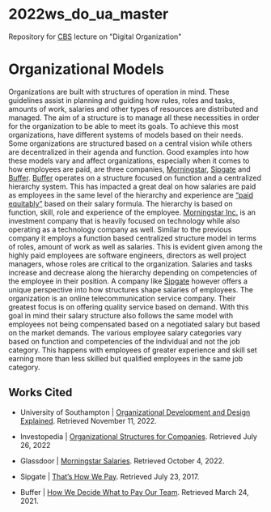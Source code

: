 # 2022ws_do_ua_master

Repository for [CBS](https://cbs.de) lecture on "Digital Organization"

# Organizational Models

Organizations are built with structures of operation in mind. These guidelines assist in planning and guiding how rules, roles and tasks, amounts of work, salaries and other types of resources are distributed and managed. The aim of a structure is to manage all these necessities in order for the organization to be able to meet its goals.
To achieve this most organizations, have different systems of models based on their needs. Some organizations are structured based on a central vision while others are decentralized in their agenda and function. 
Good examples into how these models vary and affect organizations, especially when it comes to how employees are paid, are three companies, [Morningstar](https://www.morningstar.com/), [Sipgate](https://www.sipgate.co.uk/features) and [Buffer](https://buffer.com/).
[Buffer](https://buffer.com/salaries) operates on a structure focused on function and a centralized hierarchy system. This has impacted a great deal on how salaries are paid as employees in the same level of the hierarchy and experience are [“paid equitably”](https://buffer.com/resources/compensation-philosophy/#:~:text=experience%20level%20are-,paid%20equitably,-.) based on their salary formula. The hierarchy is based on function, skill, role and experience of the employee.
[Morningstar Inc.](https://www.payscale.com/research/IN/Employer=Morningstar%2C_Inc./Salary#:~:text=FAQs%20About%20Morningstar%2C%20Inc.) is an investment company that is heavily focused on technology while also operating as a technology company as well. Similar to the previous company it employs a function based centralized structure model in terms of roles, amount of work as well as salaries. This is evident given among the highly paid employees are software engineers, directors as well project managers, whose roles are critical to the organization. Salaries and tasks increase and decrease along the hierarchy depending on competencies of the employee in their position.
A company like [Sipgate](https://sipgate.medium.com/so-zahlen-wir-6251ec42205a) however offers a unique perspective into how structures shape salaries of employees. The organization is an online telecommunication service company. Their greatest focus is on offering quality service based on demand. With this goal in mind their salary structure also follows the same model with employees not being compensated based on a negotiated salary but based on the market demands. The various employee salary categories vary based on function and competencies of the individual and not the job category. This happens with employees of greater experience and skill set earning more than less skilled but qualified employees in the same job category.


## Works Cited

- University of Southampton | [Organizational Development and Design Explained](https://www.southampton.ac.uk/hr/services/od-explained/index.page). Retrieved November 11, 2022.

- Investopedia | [Organizational Structures for Companies](https://www.investopedia.com/terms/o/organizational-structure.asp). Retrieved July 26, 2022

- Glassdoor | [Morningstar Salaries](https://www.glassdoor.com/Salary/Morningstar-Salaries-E3299.htm). Retrieved October 4, 2022.

- Sipgate | [That’s How We Pay](https://sipgate.medium.com/so-zahlen-wir-6251ec42205a). Retrieved July 23, 2017.

- Buffer | [How We Decide What to Pay Our Team](https://buffer.com/resources/compensation-philosophy/). Retrieved March 24, 2021.
